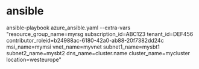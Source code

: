# ansible

ansible-playbook azure_ansible.yaml --extra-vars "resource_group_name=myrsg subscription_id=ABC123 tenant_id=DEF456 contributor_roleid=b24988ac-6180-42a0-ab88-20f7382dd24c msi_name=mymsi vnet_name=myvnet subnet1_name=mysbt1 subnet2_name=mysbt2 dns_name=cluster.name cluster_name=mycluster location=westeurope"

    
